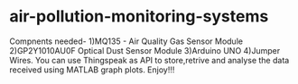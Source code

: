 # air-pollution-monitoring-systems
Compnents needed-
1)MQ135 - Air Quality Gas Sensor Module
2)GP2Y1010AU0F Optical Dust Sensor Module
3)Arduino UNO
4)Jumper Wires.
You can use Thingspeak as API to store,retrive and analyse the data received using MATLAB graph plots.
Enjoy!!!
